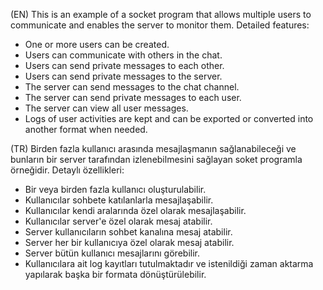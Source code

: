 (EN)
This is an example of a socket program that allows multiple users to communicate and enables the server to monitor them. Detailed features:  
- One or more users can be created.  
- Users can communicate with others in the chat.  
- Users can send private messages to each other.  
- Users can send private messages to the server.  
- The server can send messages to the chat channel.  
- The server can send private messages to each user.  
- The server can view all user messages.  
- Logs of user activities are kept and can be exported or converted into another format when needed.  



(TR)
Birden fazla kullanıcı arasında mesajlaşmanın sağlanabileceği ve bunların bir server tarafından izlenebilmesini sağlayan soket programla örneğidir. Detaylı özellikleri:  
- Bir veya birden fazla kullanıcı oluşturulabilir.  
- Kullanıcılar sohbete katılanlarla mesajlaşabilir.  
- Kullanıcılar kendi aralarında özel olarak mesajlaşabilir.  
- Kullanıcılar server'e özel olarak mesaj atabilir.  
- Server kullanıcıların sohbet kanalına mesaj atabilir.  
- Server her bir kullanıcıya özel olarak mesaj atabilir.  
- Server bütün kullanıcı mesajlarını görebilir.  
- Kullanıcılara ait log kayıtları tutulmaktadır ve istenildiği zaman aktarma yapılarak başka bir formata dönüştürülebilir.  
